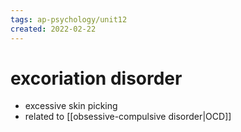```yaml
---
tags: ap-psychology/unit12 
created: 2022-02-22
---
```


# excoriation disorder

- excessive skin picking
- related to [[obsessive-compulsive disorder|OCD]] 
